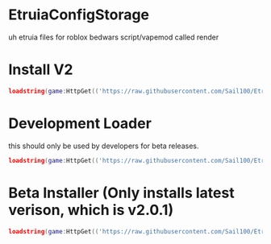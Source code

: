# EtruiaConfigStorage
uh etruia files for roblox bedwars script/vapemod called render

# Install V2

```lua
loadstring(game:HttpGet(('https://raw.githubusercontent.com/Sail100/EtruiaConfigStorage/main/etruiav2/Install.lua')))()

```
# Development Loader
this should only be used by developers for beta releases. 

```lua
loadstring(game:HttpGet(('https://raw.githubusercontent.com/Sail100/EtruiaConfigStorage/main/EtruiaDevelopment/loader.lua')))()
```

# Beta Installer (Only installs latest verison, which is v2.0.1)
```lua
loadstring(game:HttpGet(('https://raw.githubusercontent.com/Sail100/EtruiaConfigStorage/main/EtruiaDevelopment/v2point0point1installer.lua')))()
```
